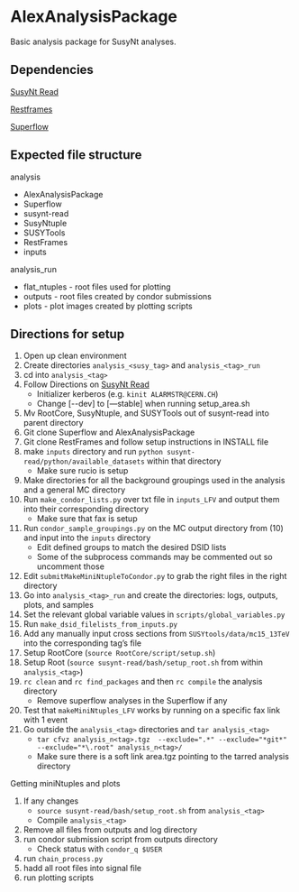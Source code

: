 # AlexAnalysisPackage
Basic analysis package for SusyNt analyses.

## Dependencies
[SusyNt Read](https://github.com/susynt/susynt-read)

[Restframes](https://github.com/crogan/RestFrames)

[Superflow](https://github.com/dantrim/Superflow)

## Expected file structure
analysis 
- AlexAnalysisPackage
- Superflow
- susynt-read
- SusyNtuple
- SUSYTools
- RestFrames
- inputs

analysis\_run
- flat\_ntuples - root files used for plotting
- outputs - root files created by condor submissions
- plots - plot images created by plotting scripts
  

## Directions for setup 
1. Open up clean environment 
2. Create directories `analysis_<susy_tag>` and `analysis_<tag>_run`
3. cd into `analysis_<tag>`
4. Follow Directions on [SusyNt Read](https://github.com/susynt/susynt-read) 
    * Initializer kerberos (e.g. `kinit ALARMSTR@CERN.CH`)
    * Change [--dev] to [—stable] when running setup_area.sh
5. Mv RootCore, SusyNtuple, and SUSYTools out of susynt-read into parent directory
6. Git clone Superflow and AlexAnalysisPackage
7. Git clone RestFrames and follow setup instructions in INSTALL file
8. make `inputs` directory and run `python susynt-read/python/available_datasets` within that directory
    * Make sure rucio is setup
9.  Make directories for all the background groupings used in the analysis and a general MC directory
10. Run `make_condor_lists.py` over txt file in `inputs_LFV` and output them into their corresponding directory
    * Make sure that fax is setup
11. Run `condor_sample_groupings.py` on the MC output directory from (10) and input into the `inputs` directory
    * Edit defined groups to match the desired DSID lists
    * Some of the subprocess commands may be commented out so uncomment those
12. Edit `submitMakeMiniNtupleToCondor.py` to grab the right files in the right directory
13. Go into `analysis_<tag>_run` and create the directories: logs, outputs, plots, and samples
14. Set the relevant global variable values in `scripts/global_variables.py`
15. Run `make_dsid_filelists_from_inputs.py`
17. Add any manually input cross sections from `SUSYtools/data/mc15_13TeV` into the corresponding tag’s file
18. Setup RootCore (`source RootCore/script/setup.sh`)
19. Setup Root (`source susynt-read/bash/setup_root.sh` from within `analysis_<tag>`)
20. `rc clean` and `rc find_packages` and then `rc compile` the analysis directory
    * Remove superflow analyses in the Superflow if any 
21. Test that `makeMiniNtuples_LFV` works by running on a specific fax link with 1 event
22. Go outside the `analysis_<tag>` directories and `tar analysis_<tag>`
    * `tar cfvz analysis_n<tag>.tgz  --exclude=".*" --exclude="*git*" --exclude="*\.root" analysis_n<tag>/`
    * Make sure there is a soft link area.tgz pointing to the tarred analysis directory

Getting miniNtuples and plots
1. If any changes
    * `source susynt-read/bash/setup_root.sh` from `analysis_<tag>`
    * Compile `analysis_<tag>`
2. Remove all files from outputs and log directory
3. run condor submission script from outputs directory
    * Check status with `condor_q $USER`
5. run `chain_process.py`
6. hadd all root files into signal file
7. run plotting scripts
